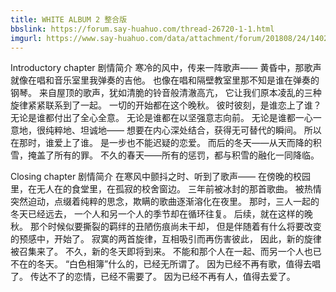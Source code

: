 ```yaml
---
title: WHITE ALBUM 2 整合版
bbslink: https://forum.say-huahuo.com/thread-26720-1-1.html
imgurl: https://www.say-huahuo.com/data/attachment/forum/201808/24/140201gflff7988xfwf98n.jpg
---
```


Introductory chapter 剧情简介
寒冷的风中，传来一阵歌声——
黄昏中，那歌声就像在唱和音乐室里我弹奏的吉他。
也像在唱和隔壁教室里那不知是谁在弹奏的钢琴。
来自屋顶的歌声，犹如清脆的铃音般清澈高亢，
它让我们原本凌乱的三种旋律紧紧联系到了一起。
一切的开始都在这个晚秋。
彼时彼刻，是谁恋上了谁？
无论是谁都付出了全心全意。
无论是谁都在以坚强意志向前。
无论是谁都一心一意地，很纯粹地、坦诚地——
想要在内心深处结合，获得无可替代的瞬间。
所以在那时，谁爱上了谁。
是一步也不能迟疑的恋爱。
而后的冬天——从天而降的积雪，掩盖了所有的罪。
不久的春天——所有的惩罚，都与积雪的融化一同降临。


Closing chapter 剧情简介
在寒风中颤抖之时、听到了歌声——
在傍晚的校园里，在无人在的食堂里，在孤寂的校舍窗边。
三年前被冰封的那首歌曲。
被热情突然迫动，点缀着纯粹的思念，欺瞒的歌曲逐渐溶化在夜里。
那时，三人一起的冬天已经远去，
一个人和另一个人的季节却在循环往复。
后续，就在这样的晚秋。
那个时候似要撕裂的羁绊的丑陋伤痕尚未干却，
但是伴随着有什么将要改变的预感中，开始了。
寂寞的两首旋律，互相吸引而再伤害彼此，
因此，新的旋律被召集来了。
不久，新的冬天即将到来。
不能和那个人在一起、而另一个人也已不在的冬天。
“白色相簿”什么的，已经无所谓了。
因为已经不再有歌，值得去唱了。
传达不了的恋情，已经不需要了。
因为已经不再有人，值得去爱了。<!--more-->

